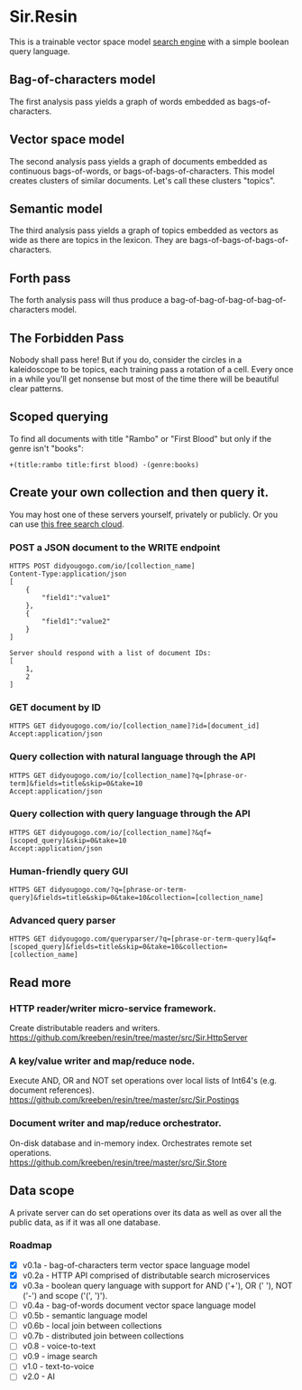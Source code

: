 # Sir.Resin

This is a trainable vector space model [search engine](https://didyougogo.com) with a simple boolean query language. 

## Bag-of-characters model

The first analysis pass yields a graph of words embedded as bags-of-characters.

## Vector space model

The second analysis pass yields a graph of documents embedded as continuous bags-of-words, or bags-of-bags-of-characters. This model creates clusters of similar documents. Let's call these clusters "topics".

## Semantic model

The third analysis pass yields a graph of topics embedded as vectors as wide as there are topics in the lexicon. They are bags-of-bags-of-bags-of-characters.

## Forth pass

The forth analysis pass will thus produce a bag-of-bag-of-bag-of-bag-of-characters model.

## The Forbidden Pass

Nobody shall pass here! But if you do, consider the circles in a kaleidoscope to be topics, 
each training pass a rotation of a cell. Every once in a while you'll get nonsense but most of the time there 
will be beautiful clear patterns.

## Scoped querying

To find all documents with title "Rambo" or "First Blood" but only if the genre isn't "books":

	+(title:rambo title:first blood) -(genre:books)

## Create your own collection and then query it.

You may host one of these servers yourself, privately or publicly. Or you can use [this free search cloud](https://didyougogo.com).

### POST a JSON document to the WRITE endpoint

	HTTPS POST didyougogo.com/io/[collection_name]
	Content-Type:application/json
	[
		{
			"field1":"value1"
		},
		{
			"field1":"value2"
		}
	]

	Server should respond with a list of document IDs:
	[
		1,
		2
	]

### GET document by ID

	HTTPS GET didyougogo.com/io/[collection_name]?id=[document_id]
	Accept:application/json

### Query collection with natural language through the API

	HTTPS GET didyougogo.com/io/[collection_name]?q=[phrase-or-term]&fields=title&skip=0&take=10  
	Accept:application/json

### Query collection with query language through the API

	HTTPS GET didyougogo.com/io/[collection_name]?&qf=[scoped_query]&skip=0&take=10  
	Accept:application/json

### Human-friendly query GUI

	HTTPS GET didyougogo.com/?q=[phrase-or-term-query]&fields=title&skip=0&take=10&collection=[collection_name]

### Advanced query parser

	HTTPS GET didyougogo.com/queryparser/?q=[phrase-or-term-query]&qf=[scoped_query]&fields=title&skip=0&take=10&collection=[collection_name]

## Read more

### HTTP reader/writer micro-service framework.
Create distributable readers and writers.  
https://github.com/kreeben/resin/tree/master/src/Sir.HttpServer

### A key/value writer and map/reduce node. 
Execute AND, OR and NOT set operations over local lists of Int64's (e.g. document references).  
https://github.com/kreeben/resin/tree/master/src/Sir.Postings

### Document writer and map/reduce orchestrator. 
On-disk database and in-memory index. Orchestrates remote set operations.   
https://github.com/kreeben/resin/tree/master/src/Sir.Store

## Data scope

A private server can do set operations over its data as well as over all the public data, as if it was all one database.

### Roadmap

- [x] v0.1a - bag-of-characters term vector space language model
- [x] v0.2a - HTTP API comprised of distributable search microservices
- [x] v0.3a - boolean query language with support for AND ('+'), OR (' '), NOT ('-') and scope ('(', ')').
- [ ] v0.4a - bag-of-words document vector space language model
- [ ] v0.5b - semantic language model
- [ ] v0.6b - local join between collections
- [ ] v0.7b - distributed join between collections
- [ ] v0.8 - voice-to-text
- [ ] v0.9 - image search
- [ ] v1.0 - text-to-voice
- [ ] v2.0 - AI
